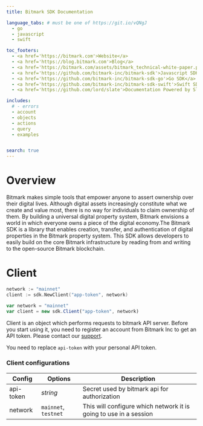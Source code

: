 ```yaml
---
title: Bitmark SDK Documentation

language_tabs: # must be one of https://git.io/vQNgJ
  - go
  - javascript
  - swift

toc_footers:
  - <a href='https://bitmark.com'>Website</a>
  - <a href='https://blog.bitmark.com'>Blog</a>
  - <a href='https://bitmark.com/assets/bitmark_technical-white-paper.pdf'>White Paper</a>
  - <a href='https://github.com/bitmark-inc/bitmark-sdk'>Javascript SDK</a>
  - <a href='https://github.com/bitmark-inc/bitmark-sdk-go'>Go SDK</a>
  - <a href='https://github.com/bitmark-inc/bitmark-sdk-swift'>Swift SDK</a>
  - <a href='https://github.com/lord/slate'>Documentation Powered by Slate</a>

includes:
  # - errors
  - account
  - objects
  - actions
  - query
  - examples


search: true
---
```


# Overview

Bitmark makes simple tools that empower anyone to assert ownership over their digital lives. Although digital assets increasingly constitute what we create and value most, there is no way for individuals to claim ownership of them. By building a universal digital property system, Bitmark envisions a world in which everyone owns a piece of the digital economy.The Bitmark SDK is a library that enables creation, transfer, and authentication of digital properties in the Bitmark property system. This SDK allows developers to easily build on the core Bitmark infrastructure by reading from and writing to the open-source Bitmark blockchain.

# Client

```go
network := "mainnet"
client := sdk.NewClient("app-token", network)
```

```javascript
var network = "mainnet"
var client = new sdk.Client("app-token", network)
```

Client is an object which performs requests to bitmark API server. Before you start using it, you need to register an account from Bitmark Inc to get an API token. Please contact our [support](mailto:support@bitmark.com).

<aside class="notice">
You need to replace <code>api-token</code> with your personal API token.
</aside>

### Client configurations

Config    | Options                      | Description
--------- | -----------                  | -----------
api-token   | _string_                       | Secret used by bitmark api for authorization
network   | `mainnet`, `testnet` | This will configure which network it is going to use in a session
